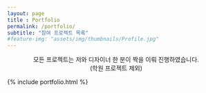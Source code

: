 ```yaml
--- 
layout: page
title : Portfolio 
permalink: /portfolio/
subtitle: "참여 프로젝트 목록" 
#feature-img: "assets/img/thumbnails/Profile.jpg"
---
```

<center> 모든 프로젝트는 저와 디자이너 한 분이 짝을 이뤄 진행하였습니다. </center>
<center> (학원 프로젝트 제외) </center>
<p> </p>
<p> </p>
{% include portfolio.html %}